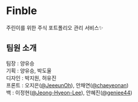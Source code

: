 # Finble
주린이를 위한 주식 포트폴리오 관리 서비스✨ <br/>

## 팀원 소개
팀장 : 양유승 <br/>
기획 : 양유승, 박도울 <br/>
디자인 : 박지원, 허유진 <br/>
프론트 : 오지은([@JeeeunOh](https://github.com/JeeeunOh)), 안채연([@chaeyeonan](https://github.com/chaeyeonan)) <br/>
백 : 이정현([@Jeong-Hyeon-Lee](https://github.com/Jeong-Hyeon-Lee)), 안혜진([@geniee44](https://github.com/geniee44)) <br/>
